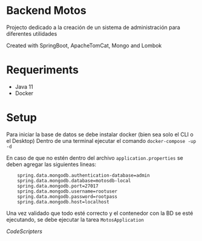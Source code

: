 # Backend Motos
Projecto dedicado a la creación de un sistema de administración para diferentes utilidades

Created with SpringBoot, ApacheTomCat, Mongo and Lombok

# Requeriments
- Java 11
- Docker

# Setup
Para iniciar la base de datos se debe instalar docker (bien sea solo el CLI o el Desktop)
Dentro de una terminal ejecutar el comando `docker-compose -up -d`

En caso de que no estén dentro del archivo `application.properties` se deben agregar las siguientes lineas:
```
    spring.data.mongodb.authentication-database=admin
    spring.data.mongodb.database=motosdb-local
    spring.data.mongodb.port=27017
    spring.data.mongodb.username=rootuser
    spring.data.mongodb.password=rootpass
    spring.data.mongodb.host=localhost
```

Una vez validado que todo esté correcto y el contenedor con la BD se esté ejecutando, se debe ejecutar la tarea `MotosApplication`


*CodeScripters*